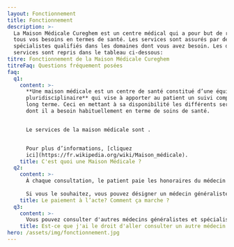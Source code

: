 ```yaml
---
layout: Fonctionnement
title: Fonctionnement
description: >-
  La Maison Médicale Cureghem est un centre médical qui a pour but de répondre à
  tous vos besoins en termes de santé. Les services sont assurés par des
  spécialistes qualifiés dans les domaines dont vous avez besoin. Les différents
  services sont repris dans le tableau ci-dessous:
titre: Fonctionnement de la Maison Médicale Cureghem
titreFaq: Questions fréquement posées
faq:
  q1:
    content: >-
      **Une maison médicale est un centre de santé constitué d’une équipe
      pluridisciplinaire** qui vise à apporter au patient un suivi complet à
      long terme. Ceci en mettant à sa disponibilité les différents services
      dont il a besoin habituellement en terme de soins de santé.


      Le services de la maison médicale sont .


      Pour plus d’informations, [cliquez
      ici](https://fr.wikipedia.org/wiki/Maison_médicale).
    title: C'est quoi une Maison Médicale ?
  q2:
    content: >-
      À chaque consultation, le patient paie les honoraires du médecin et se fait rembourser par sa mutuelle.
      
      Si vous le souhaitez, vous pouvez désigner un médecin généraliste comme médecin traitant. Ce dernier détiendra
    title: Le paiement à l’acte? Comment ça marche ?
  q3:
    content: >-
      Vous pouvez consulter d'autres médecins généralistes et spécialistes en dehors de la Maison Médicale et vous serez remboursés d'une manière normale. Nous rappelons que notre système vous laisse la liberté de choix de prestataire.
    title: Est-ce que j'ai le droit d'aller consulter un autre médecin ?
hero: /assets/img/fonctionnement.jpg
---
```


